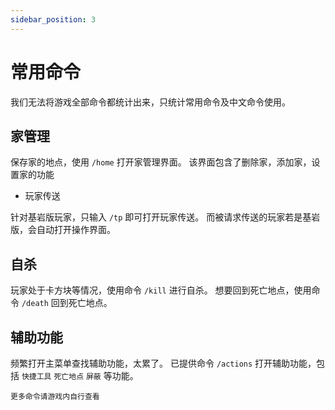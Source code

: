 ```yaml
---
sidebar_position: 3
---
```


# 常用命令

我们无法将游戏全部命令都统计出来，只统计常用命令及中文命令使用。

## 家管理

保存家的地点，使用 `/home` 打开家管理界面。
该界面包含了删除家，添加家，设置家的功能

* 玩家传送

针对基岩版玩家，只输入 `/tp` 即可打开玩家传送。
而被请求传送的玩家若是基岩版，会自动打开操作界面。

## 自杀

玩家处于卡方块等情况，使用命令 `/kill` 进行自杀。
想要回到死亡地点，使用命令 `/death` 回到死亡地点。

## 辅助功能

频繁打开主菜单查找辅助功能，太累了。
已提供命令 `/actions` 打开辅助功能，包括 `快捷工具` `死亡地点` `屏蔽` 等功能。

    更多命令请游戏内自行查看    
